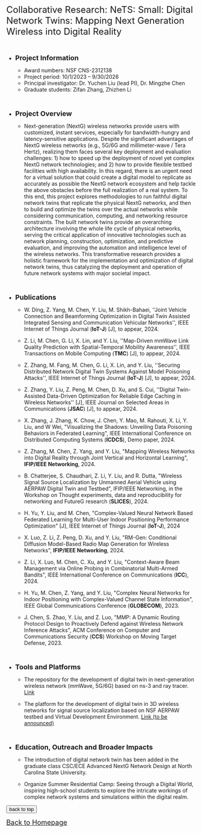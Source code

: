 
<font size=5> Collaborative Research: NeTS: Small: Digital Network Twins: Mapping Next Generation Wireless into Digital Reality </font>

&emsp;

* **<font size=4> Project Information </font>**

  * Award numbers: NSF CNS-2312138
  * Project period: 10/1/2023 – 9/30/2026
  * Principal investigator: Dr. Yuchen Liu (lead PI), Dr. Mingzhe Chen
  * Graduate students: Zifan Zhang, Zhizhen Li
    <!-- <img alt="" src="Research8.png" width="65%" height="65%" /> -->



&emsp;
&emsp;


* **<font size=4> Project Overview </font>**

  * Next-generation (NextG) wireless networks provide users with customized, instant services, especially for bandwidth-hungry and latency-sensitive applications. Despite the significant advantages of NextG wireless networks (e.g., 5G/6G and millimeter-wave / Tera Hertz), realizing them faces several key deployment and evaluation challenges: 1) how to speed up the deployment of novel yet complex NextG network technologies; and 2) how to provide flexible testbed facilities with high availability. In this regard, there is an urgent need for a virtual solution that could create a digital model to replicate as accurately as possible the NextG network ecosystem and help tackle the above obstacles before the full realization of a real system. To this end, this project explores methodologies to run faithful digital network twins that replicate the physical NextG networks, and then to build and optimize the twins over the actual networks while considering communication, computing, and networking resource constraints. The built network twins provide an overarching architecture involving the whole life cycle of physical networks, serving the critical application of innovative technologies such as network planning, construction, optimization, and predictive evaluation, and improving the automation and intelligence level of the wireless networks. This transformative research provides a holistic framework for the implementation and optimization of digital network twins, thus catalyzing the deployment and operation of future network systems with major societal impact.


&emsp;
&emsp;


* **<font size=4> Publications </font>**

  * W. Ding, Z. Yang, M. Chen, Y. Liu, M. Shikh-Bahaei, ''Joint Vehicle Connection and Beamforming Optimization in Digital Twin Assisted Integrated Sensing and Communication Vehicular Networks'', IEEE Internet of Things Journal (**IoT-J**) \[J\], to appear, 2024.

  * Z. Li, M. Chen, G. Li, X. Lin, and Y. Liu, ''Map-Driven mmWave Link Quality Prediction with Spatial-Temporal Mobility Awareness'', IEEE Transactions on Mobile Computing (**TMC**) [J], to appear, 2024.

  * Z. Zhang, M. Fang, M. Chen, G. Li, X. Lin, and Y. Liu, ''Securing Distributed Network Digital Twin Systems Against Model Poisoning Attacks'', IEEE Internet of Things Journal (**IoT-J**) \[J\], to appear, 2024. <!--**<font style="background: #44CEF6" color='white' size=2>Networks</font>**--> 
  
  * Z. Zhang, Y. Liu, Z. Peng, M. Chen, D. Xu, and S. Cui, ''Digital Twin-Assisted Data-Driven Optimization for Reliable Edge Caching in Wireless Networks'' [J], IEEE Journal on Selected Areas in Communications (**JSAC**) \[J\], to appear, 2024.

  * X. Zhang, J. Zhang, K. Chow, J. Chen, Y. Mao, M. Rahouti, X. Li, Y. Liu, and W Wei, "Visualizing the Shadows: Unveiling Data Poisoning Behaviors in Federated Learning", IEEE International Conference on Distributed Computing Systems (**ICDCS**), Demo paper, 2024.

  * Z. Zhang, M. Chen, Z. Yang, and Y. Liu, "Mapping Wireless Networks into Digital Reality through Joint Vertical and Horizontal Learning", **IFIP/IEEE Networking**, 2024.

  * B. Chatterjee, S. Chaudhari, Z. Li, Y. Liu, and R. Dutta, "Wireless Signal Source Localization by Unmanned Aerial Vehicle using AERPAW Digital Twin and Testbed", IFIP/IEEE Networking, in the Workshop on Thought experiments, data and reproducibility for networking and FutureG research (**SLICES**), 2024.

  * H. Yu, Y. Liu, and M. Chen, "Complex-Valued Neural Network Based Federated Learning for Multi-User Indoor Positioning Performance Optimization" [J], IEEE Internet of Things Journal (**IoT-J**), 2024

  * X. Luo, Z. Li, Z. Peng, D. Xu, and Y. Liu, "RM-Gen: Conditional Diffusion Model-Based Radio Map Generation for Wireless Networks", **IFIP/IEEE Networking**, 2024.

  * Z. Li, X. Luo, M. Chen, C. Xu, and Y. Liu, "Context-Aware Beam Management via Online Probing in Combinatorial Multi-Armed Bandits", IEEE International Conference on Communications (**ICC**), 2024.
 
  * H. Yu, M. Chen, Z. Yang, and Y. Liu, "Complex Neural Networks for Indoor Positioning with Complex-Valued Channel State Information", IEEE Global Communications Conference (**GLOBECOM**), 2023.
 
  * J. Chen, S. Zhao, Y. Liu, and Z. Luo, "MMP: A Dynamic Routing Protocol Design to Proactively Defend against Wireless Network Inference Attacks", ACM Conference on Computer and Communications Security (**CCS**) Workshop on Moving Target Defense, 2023.
  

&emsp;
&emsp;


* **<font size=4> Tools and Platforms </font>**

  * The repository for the development of digital twin in next-generation wireless network (mmWave, 5G/6G) based on ns-3 and ray tracer. [Link](https://github.com/yuchen-sh/Network-Digital-Twin)
 
  * The platform for the development of digital twin in 3D wireless networks for signal source localization based on NSF AERPAW testbed and Virtual Development Environment. [Link (to be announced)](https://github.ncsu.edu/bchatte/RoverChallenge)


&emsp;
&emsp;


* **<font size=4> Education, Outreach and Broader Impacts </font>**

  * The introduction of digital network twin has been added in the graduate class CSC/ECE Advanced NextG Network Design at North Carolina State University.
 
  * Organize Summer Residential Camp: Seeing through a Digital World, inspiring high-school students to explore the intricate workings of complex network systems and simulations within the digital realm.






  <!-- <img alt="" src="sponsor6.png" width="86%" height="86%" /> -->



<div style="text-align:left">
     <a href="#top"><input type="button" value="back to top" /></a>
</div>

[<u><font size='4'>Back to Homepage</font></u>](https://yuchen-sh.github.io)

  


